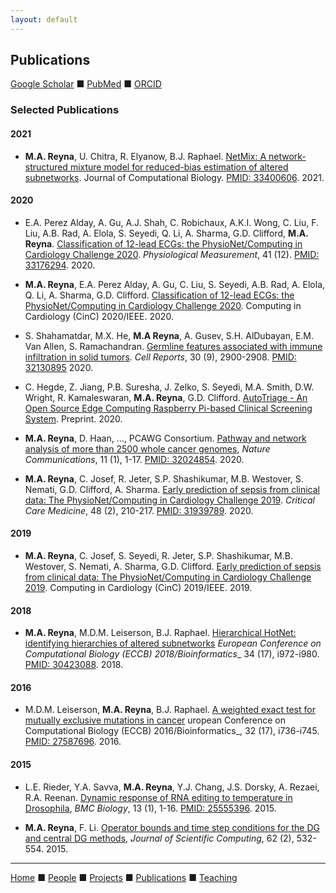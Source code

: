 ```yaml
---
layout: default
---
```


## Publications

[Google Scholar](https://scholar.google.com/citations?user=sinbqtcAAAAJ) &#9632; [PubMed](https://pubmed.ncbi.nlm.nih.gov/?term=matthew+reyna%5BAuthor%5D) &#9632; [ORCID](https://orcid.org/0000-0003-4688-7965)

### Selected Publications ###

#### 2021 ####

* __M.A. Reyna__, U. Chitra, R. Elyanow, B.J. Raphael. [NetMix: A network-structured mixture model for reduced-bias estimation of altered subnetworks](https://www.liebertpub.com/doi/abs/10.1089/cmb.2020.0435). Journal of Computational Biology. [PMID: 33400606](https://pubmed.ncbi.nlm.nih.gov/33400606/). 2021.


#### 2020 ####

* E.A. Perez Alday, A. Gu, A.J. Shah, C. Robichaux, A.K.I. Wong, C. Liu, F. Liu, A.B. Rad, A. Elola, S. Seyedi, Q. Li, A. Sharma, G.D. Clifford, __M.A. Reyna__. [Classification of 12-lead ECGs: the PhysioNet/Computing in Cardiology Challenge 2020](https://iopscience.iop.org/article/10.1088/1361-6579/abc960). _Physiological Measurement_, 41 (12). [PMID: 33176294](https://pubmed.ncbi.nlm.nih.gov/33176294/). 2020.

* __M.A. Reyna__, E.A. Perez Alday, A. Gu, C. Liu, S. Seyedi, A.B. Rad, A. Elola, Q. Li, A. Sharma, G.D. Clifford. [Classification of 12-lead ECGs: the PhysioNet/Computing in Cardiology Challenge 2020](http://www.cinc.org/archives/2020/pdf/CinC2020-236.pdf). Computing in Cardiology (CinC) 2020/IEEE. 2020.

* S. Shahamatdar, M.X. He, __M.A Reyna__, A. Gusev, S.H. AlDubayan, E.M. Van Allen, S. Ramachandran. [Germline features associated with immune infiltration in solid tumors](https://www.sciencedirect.com/science/article/pii/S221112472030200X). _Cell Reports_, 30 (9), 2900-2908. [PMID: 32130895](https://pubmed.ncbi.nlm.nih.gov/32130895/) 2020.

* C. Hegde, Z. Jiang, P.B. Suresha, J. Zelko, S. Seyedi, M.A. Smith, D.W. Wright, R. Kamaleswaran, __M.A. Reyna__, G.D. Clifford. [AutoTriage - An Open Source Edge Computing Raspberry Pi-based Clinical Screening System](https://www.medrxiv.org/content/10.1101/2020.04.09.20059840v2). Preprint. 2020.

* __M.A. Reyna__, D. Haan, ..., PCAWG Consortium. [Pathway and network analysis of more than 2500 whole cancer genomes](https://www.nature.com/articles/s41467-020-14367-0), _Nature Communications_, 11 (1), 1-17. [PMID: 32024854](https://pubmed.ncbi.nlm.nih.gov/32024854/). 2020.

* __M.A. Reyna__, C. Josef, R. Jeter, S.P. Shashikumar, M.B. Westover, S. Nemati, G.D. Clifford, A. Sharma. [Early prediction of sepsis from clinical data: The PhysioNet/Computing in Cardiology Challenge 2019](https://journals.lww.com/ccmjournal/Fulltext/2020/02000/Early_Prediction_of_Sepsis_From_Clinical_Data__The.10.aspx). _Critical Care Medicine_, 48 (2), 210-217. [PMID: 31939789](https://pubmed.ncbi.nlm.nih.gov/31939789/). 2020.

#### 2019 ####

* __M.A. Reyna__, C. Josef, S. Seyedi, R. Jeter, S.P. Shashikumar, M.B. Westover, S. Nemati, A. Sharma, G.D. Clifford. [Early prediction of sepsis from clinical data: The PhysioNet/Computing in Cardiology Challenge 2019](http://www.cinc.org/archives/2019/pdf/CinC2019-412.pdf). Computing in Cardiology (CinC) 2019/IEEE. 2019.

#### 2018 ####

* __M.A. Reyna__, M.D.M. Leiserson, B.J. Raphael. [Hierarchical HotNet: identifying hierarchies of altered subnetworks](https://academic.oup.com/bioinformatics/article-abstract/34/17/i972/5093236)
_European Conference on Computational Biology (ECCB) 2018/Bioinformatics__ 34 (17), i972-i980. [PMID: 30423088](https://pubmed.ncbi.nlm.nih.gov/30423088/). 2018.

#### 2016 ####

* M.D.M. Leiserson, __M.A. Reyna__, B.J. Raphael. [A weighted exact test for mutually exclusive mutations in cancer](https://academic.oup.com/bioinformatics/article-abstract/32/17/i736/2450792)
uropean Conference on Computational Biology (ECCB) 2016/Bioinformatics_, 32 (17), i736-i745. [PMID: 27587696](https://pubmed.ncbi.nlm.nih.gov/27587696/). 2016.

#### 2015 ####

* L.E. Rieder, Y.A. Savva, __M.A. Reyna__, Y.J. Chang, J.S. Dorsky, A. Rezaei, R.A. Reenan. [Dynamic response of RNA editing to temperature in Drosophila](https://bmcbiol.biomedcentral.com/articles/10.1186/s12915-014-0111-3), _BMC Biology_, 13 (1), 1-16. [PMID: 25555396](https://pubmed.ncbi.nlm.nih.gov/25555396/). 2015.

* __M.A. Reyna__, F. Li. [Operator bounds and time step conditions for the DG and central DG methods](https://link.springer.com/article/10.1007/s10915-014-9866-5), _Journal of Scientific Computing_, 62 (2), 532-554. 2015.

---

[Home](../) &#9632; [People](../people) &#9632; [Projects](../projects) &#9632; [Publications](../publications) &#9632; [Teaching](../teaching)
